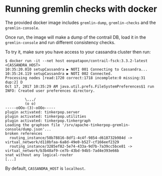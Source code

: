 # Running gremlin checks with docker

The provided docker image includes `gremlin-dump`, `gremlin-checks` and the `gremlin-console`.

Once run, the image will make a dump of the contrail DB, load it in the `gremlin-console` and run different consistency checks.

To try it, make sure you have access to your cassandra cluster then run:

    $ docker run -it --net host eonpatapon/contrail-fsck:3.3.2-latest <CASSANDRA_HOST>
    10:35:20.010 setupCassandra ▶ NOTI 001 Connecting to Cassandra...
    10:35:24.119 setupCassandra ▶ NOTI 002 Connected.
    Processing nodes [read:1720 correct:1718 incomplete:0 missing:31 dup:2] D
    Oct 17, 2017 10:35:29 AM java.util.prefs.FileSystemPreferences$1 run
    INFO: Created user preferences directory.

             \,,,/
             (o o)
    -----oOOo-(3)-oOOo-----
    plugin activated: tinkerpop.server
    plugin activated: tinkerpop.utilities
    plugin activated: tinkerpop.tinkergraph
    Loading the graphson file '/srv/apache-tinkerpop-gremlin-console/dump.json'...
    broken references
      routing_instance/58b78816-8df1-4c4f-9854-d618732b984d -> virtual_network/d110bfaa-6a8d-49e0-b527-cf166eef2329
      routing_instance/3285ef82-5e74-433a-9d7b-7a39cc5bce81 -> virtual_network/b3b48af9-ce7b-43bd-94b5-7ad4e393e66b
    snat without any logical-router
    [...]

By default, `CASSANDRA_HOST` is `localhost`.
